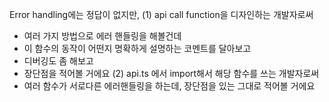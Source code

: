 Error handling에는 정답이 없지만,
(1) api call function을 디자인하는 개발자로써

- 여러 가지 방법으로 에러 핸들링을 해볼건데
- 이 함수의 동작이 어떤지 명확하게 설명하는 코멘트를 달아보고
- 디버깅도 좀 해보고
- 장단점을 적어볼 거에요
  (2) api.ts 에서 import해서 해당 함수를 쓰는 개발자로써
- 여러 함수가 서로다른 에러핸들링을 하는데, 장단점을 있는 그대로 적어볼 거에요
